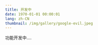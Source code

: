 ```yaml
---
title: 开发中
date: 1970-01-01 00:00:01
lang: zh-CN
thumbnail: /img/gallery/google-evil.jpeg
---
```


功能开发中....
